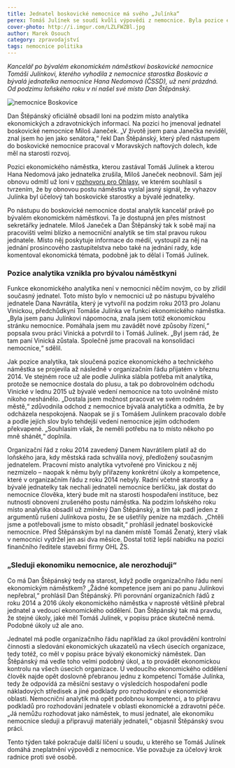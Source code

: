 ```yaml
---
title: Jednatel boskovické nemocnice má svého „Julínka“
perex: Tomáš Julínek se soudí kvůli výpovědi z nemocnice. Byla pozice ekonomického náměstka, kterou Julínek zastával, zrušena účelově?
cover-photo: http://i.imgur.com/LZLFWZBl.jpg
author: Marek Osouch
category: zpravodajství
tags: nemocnice politika
---
```


*Kancelář po bývalém ekonomickém náměstkovi boskovické nemocnice Tomáši Julínkovi, kterého vyhodila z nemocnice starostka Boskovic a bývalá jednatelka nemocnice Hana Nedomová (ČSSD), už není prázdná. Od podzimu loňského roku v ní našel své místo Dan Štěpánský.*

<img src="http://i.imgur.com/LZLFWZB.jpg" alt="nemocnice Boskovice" class="img-responsive img-popup" data-author="Marek Osouch">

Dan Štěpánský oficiálně obsadil loni na podzim místo analytika ekonomických a zdravotnických informací. Na pozici ho jmenoval jednatel boskovické nemocnice Miloš Janeček. „V životě jsem pana Janečka neviděl, znal jsem ho jen jako senátora,“ řekl Dan Štěpánský, který před nástupem do boskovické nemocnice pracoval v Moravských naftových dolech, kde měl na starosti rozvoj.

Pozici ekonomického náměstka, kterou zastával Tomáš Julínek a kterou Hana Nedomová jako jednatelka zrušila, Miloš Janeček neobnovil. Sám její obnovu odmítl už loni v [rozhovoru pro Ohlasy](http://www.ohlasy.info/clanky/2016/04/rozhovor-janecek.html), ve kterém souhlasil s tvrzením, že by obnovou postu náměstka vyslal jasný signál, že vyhazov Julínka byl účelový tah boskovické starostky a bývalé jednatelky.

Po nástupu do boskovické nemocnice dostal analytik kancelář právě po bývalém ekonomickém náměstkovi. Ta je dostupná jen přes místnost sekretářky jednatele. Miloš Janeček a Dan Štěpánský tak k sobě mají na pracovišti velmi blízko a nemocniční analytik se tím stal pravou rukou jednatele. Místo něj poskytuje informace do médií, vystoupil za něj na jednání prosincového zastupitelstva nebo také na jednání rady, kde komentoval ekonomická témata, podobně jak to dělal i Tomáš Julínek.

### Pozice analytika vznikla pro bývalou náměstkyni

Funkce ekonomického analytika není v nemocnici něčím novým, co by zřídil současný jednatel. Toto místo bylo v nemocnici už po nástupu bývalého jednatele Dana Navrátila, který je vytvořil na podzim roku 2013 pro Jolanu Vinickou, předchůdkyni Tomáše Julínka ve funkci ekonomického náměstka. „Byla jsem panu Julínkovi nápomocna, znala jsem totiž ekonomickou stránku nemocnice. Pomáhala jsem mu zavádět nové způsoby řízení,“ popsala svou práci Vinická a potvrdil to i Tomáš Julínek. „Byl jsem rád, že tam paní Vinická zůstala. Společně jsme pracovali na konsolidaci nemocnice,“ sdělil.

Jak pozice analytika, tak sloučená pozice ekonomického a technického náměstka se projevila až následně v organizačním řádu přijatém v březnu 2014. Ve stejném roce už ale podle Julínka slábla potřeba mít analytika, protože se nemocnice dostala do plusu, a tak po dobrovolném odchodu Vinické v lednu 2015 už bývalé vedení nemocnice na toto uvolněné místo nikoho neshánělo. „Dostala jsem možnost pracovat ve svém rodném městě,“ zdůvodnila odchod z nemocnice bývalá analytička a odmítla, že by odcházela nespokojená. Naopak se jí s Tomášem Julínkem pracovalo dobře a podle jejích slov bylo tehdejší vedení nemocnice jejím odchodem překvapené. „Souhlasím však, že neměli potřebu na to místo někoho po mně shánět,“ doplnila.

Organizační řád z roku 2014 zavedený Danem Navrátilem platil až do loňského jara, kdy městská rada schválila nový, předložený současným jednatelem. Pracovní místo analytika vytvořené pro Vinickou z něj nezmizelo – naopak k němu byly přiřazeny konkrétní úkoly a kompetence, které v organizačním řádu z roku 2014 nebyly. Radní včetně starostky a bývalé jednatelky tak nechali jednateli nemocnice berličku, jak dostat do nemocnice člověka, který bude mít na starosti hospodaření instituce, bez nutnosti obnovení zrušeného postu náměstka. Na podzim loňského roku místo analytika obsadil už zmíněný Dan Štěpánský, a tím tak padl jeden z argumentů rušení Julínkova postu, že se ušetřily peníze na mzdách. „Chtěli jsme a potřebovali jsme to místo obsadit,“ prohlásil jednatel boskovické nemocnice. Před Štěpánským byl na daném místě Tomáš Ženatý, který však v nemocnici vydržel jen asi dva měsíce. Dostal totiž lepší nabídku na pozici finančního ředitele stavební firmy OHL ŽS.

### „Sleduji ekonomiku nemocnice, ale nerozhoduji“

Co má Dan Štěpánský tedy na starost, když podle organizačního řádu není ekonomickým náměstkem? „Žádné kompetence jsem ani po panu Julínkovi nepřebral,“ prohlásil Dan Štěpánský. Při porovnání organizačních řádů z roku 2014 a 2016 úkoly ekonomického náměstka v naprosté většině přebral jednatel a vedoucí ekonomického oddělení. Dan Štěpánský tak má pravdu, že stejné úkoly, jaké měl Tomáš Julínek, v popisu práce skutečně nemá. Podobné úkoly už ale ano.

Jednatel má podle organizačního řádu například za úkol provádění kontrolní činnosti a sledování ekonomických ukazatelů na všech úsecích organizace, tedy totéž, co měl v popisu práce bývalý ekonomický náměstek. Dan Štěpánský má vedle toho velmi podobný úkol, a to provádět ekonomickou kontrolu na všech úsecích organizace. U vedoucího ekonomického oddělení člověk najde opět doslovně přebranou jednu z kompetencí Tomáše Julínka, tedy že odpovídá za měsíční sestavy o výsledcích hospodaření podle nákladových středisek a jiné podklady pro rozhodování v ekonomické oblasti. Nemocniční analytik má opět podobnou kompetenci, a to přípravu podkladů pro rozhodování jednatele v oblasti ekonomické a zdravotní péče. „Já nemůžu rozhodovat jako náměstek, to musí jednatel, ale ekonomiku nemocnice sleduji a připravuji materiály jednateli,“ objasnil Štěpánský svou práci.

Tento týden také pokračuje další líčení u soudu, u kterého se Tomáš Julínek domáhá zneplatnění výpovědi z nemocnice. Vše považuje za účelový krok radnice proti své osobě.
